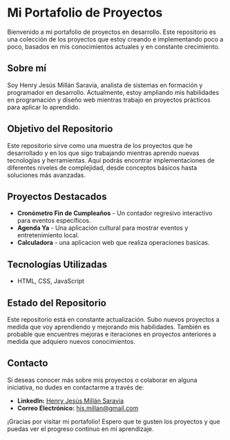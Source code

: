 # Mi Portafolio de Proyectos

Bienvenido a mi portafolio de proyectos en desarrollo. Este repositorio es una colección de los proyectos que estoy creando e implementando poco a poco, basados en mis conocimientos actuales y en constante crecimiento.

## Sobre mí

Soy Henry Jesús Millán Saravia, analista de sistemas en formación y programador en desarrollo. Actualmente, estoy ampliando mis habilidades en programación y diseño web mientras trabajo en proyectos prácticos para aplicar lo aprendido.

## Objetivo del Repositorio

Este repositorio sirve como una muestra de los proyectos que he desarrollado y en los que sigo trabajando mientras aprendo nuevas tecnologías y herramientas. Aquí podrás encontrar implementaciones de diferentes niveles de complejidad, desde conceptos básicos hasta soluciones más avanzadas.

## Proyectos Destacados

- **Cronómetro Fin de Cumpleaños** - Un contador regresivo interactivo para eventos específicos.
- **Agenda Ya** - Una aplicación cultural para mostrar eventos y entretenimiento local.
- **Calculadora** - una aplicacion web que realiza operaciones basicas.

## Tecnologías Utilizadas

- HTML, CSS, JavaScript


## Estado del Repositorio

Este repositorio está en constante actualización. Subo nuevos proyectos a medida que voy aprendiendo y mejorando mis habilidades. También es probable que encuentres mejoras e iteraciones en proyectos anteriores a medida que adquiero nuevos conocimientos.

## Contacto

Si deseas conocer más sobre mis proyectos o colaborar en alguna iniciativa, no dudes en contactarme a través de:
- **LinkedIn:** [Henry Jesús Millán Saravia]([https://www.linkedin.com/](https://www.linkedin.com/in/hjesusmillan/))
- **Correo Electrónico:** hjs.millan@gmail.com

¡Gracias por visitar mi portafolio! Espero que te gusten los proyectos y que puedas ver el progreso continuo en mi aprendizaje.

